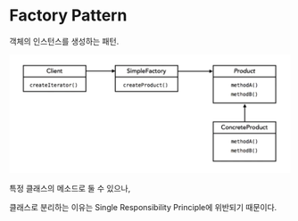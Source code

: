 # Factory Pattern

객체의 인스턴스를 생성하는 패턴.

![uml-factory](../../img/dp-factory.png)

특정 클래스의 메소드로 둘 수 있으나,

클래스로 분리하는 이유는 Single Responsibility Principle에 위반되기 때문이다.

